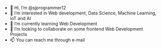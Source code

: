 - 👋 Hi, I’m @sjprogrammer12
- 👀 I’m interested in Web development, Data Science, Machine Learning, IoT and AI
- 🌱 I’m currently learning Web Development
- 💞️ I’m looking to collaborate on some frontend Web Development Projects
- 📫 You can reach me through e-mail

<!---
sjprogrammer12/sjprogrammer12 is a ✨ special ✨ repository because its `README.md` (this file) appears on your GitHub profile.
You can click the Preview link to take a look at your changes.
--->
